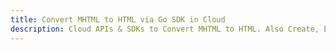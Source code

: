 ---title: Convert MHTML to HTML via Go SDK in Clouddescription: Cloud APIs & SDKs to Convert MHTML to HTML. Also Create, Edit & Render Microsoft Word & OpenOffice documents in the Cloud.---